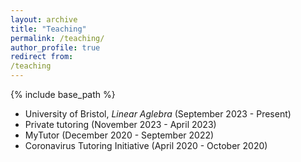 ```yaml
---
layout: archive
title: "Teaching"
permalink: /teaching/
author_profile: true
redirect from:
/teaching
---
```


{% include base_path %}

- University of Bristol, *Linear Aglebra* (September 2023 - Present)
- Private tutoring (November 2023 - April 2023)
- MyTutor (December 2020 - September 2022)
- Coronavirus Tutoring Initiative (April 2020 - October 2020)
